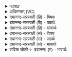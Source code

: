<details><summary>पदपाठः</summary>

होता॑। य॒क्ष॒त्। प्र॒जाप॑ति॒मिति॑ प्र॒जाऽप॑तिम्। सोम॑स्य। म॒हि॒म्नः। जु॒षता॑म्। पिब॑तु। सोम॑म्। होतः॑। यज॑। ६४।
</details>

<details><summary>अधिमन्त्रम् (VC)</summary>

- ईश्वरो देवता
- प्रजापतिर्ऋषिः
- विराडुष्णिक्
- ऋषभः
</details>

<details><summary>दयानन्द-सरस्वती (हि) - विषयः</summary>

ईश्वर की उपासना कैसे करनी चाहिये, इस विषय को अगले मन्त्र में कहा है ॥
</details>

<details><summary>दयानन्द-सरस्वती (हि) - पदार्थः</summary>

पदार्थान्वयभाषाः -  हे (होतः) दान देनेहारे जन ! जैसे (होता) ग्रहीता पुरुष (सोमस्य) सब ऐश्वर्य से युक्त (महिम्नः) बड़प्पन के होने से (प्रजापतिम्) विश्व के पालक स्वामी की (यक्षत्) पूजा करे वा उस को (जुषताम्) सेवन से प्रसन्न करे और (सोमम्) सब उत्तम ओषधियों के रस को (पिबतु) पीवे, वैसे तू (यज) उस की पूजा कर और उत्तम ओषधि के रस को पिया कर ॥६४ ॥
</details>

<details><summary>दयानन्द-सरस्वती (हि) - भावार्थः</summary>

भावार्थभाषाः -  इस मन्त्र में वाचकलुप्तोपमालङ्कार है। हे मनुष्यो ! जैसे विद्वान् लोग इस जगत् में रचना आदि विशेष चिह्नों से परमात्मा की महिमा को जान के इस की उपासना करते हैं, वैसे ही तुम लोग भी इस की उपासना करो, जैसे ये विद्वान् युक्तिपूर्वक पथ्य पदार्थों का सेवन कर नीरोग होते हैं, वैसे आप लोग भी हों ॥६४ ॥
</details>

<details><summary>दयानन्द-सरस्वती (सं) - विषयः</summary>

ईश्वरः कथमुपास्य इत्याह ॥
</details>

<details><summary>दयानन्द-सरस्वती (सं) - पदार्थः</summary>

पदार्थान्वयभाषाः -  हे होतः ! यथा होता सोमस्य महिम्नः प्रजापतिं यक्षज्जुषतां च सोमं च पिबतु तथा त्वं यज पिब च ॥६४ ॥
</details>

<details><summary>दयानन्द-सरस्वती (सं) - भावार्थः</summary>

भावार्थभाषाः -  अत्र वाचकलुप्तोपमालङ्कारः। हे मनुष्याः ! यथा विद्वांसोऽस्मिञ्जगति रचनादिविशेषैः परमात्मनो महिमानं विदित्वैनमुपासते, तथैतं यूयमप्युपाध्वं यथेमे युक्त्यौषधानि सेवित्वाऽरोगा जायन्ते, तथा भवन्तोऽपि भवन्तु ॥६४ ॥
</details>

<details><summary>सविता जोशी ← दयानन्दः (म) - भावार्थः</summary>

भावार्थभाषाः -  या मंत्रात वाचकलुप्तोपमालंकार आहे. हे माणसांनो ! ज्याप्रमाणे लोक विद्वान लोक या जगाची रचना इत्यादी विशेष चिन्हांना पाहून परमेश्वराची महिना जाणतात व त्याची उपासना करतात. त्याप्रमाणे तुम्ही लोकही त्याची उपासना करा. जसे विद्वान लोक पथ्य पाळून युक्तिपूर्वक पदार्थांचे सेवन करतात व निरोगी राहतात तसे तुम्ही लोक राहा.
</details>